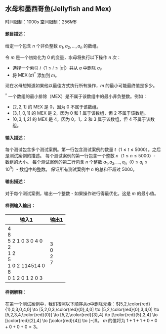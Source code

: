 ## 水母和墨西哥鱼(Jellyfish and Mex)
时间限制：$1000s$ 空间限制：$256MB$
#### 题目描述：

给定一个包含 $n$ 个非负整数 $a_1, a_2, \dots, a_n$ 的数组。

令 $m$ 是一个初始化为 $0$ 的变量，水母将执行以下操作 $n$ 次：
- 选择一个索引 $i$（$1 \leq i \leq |a|$）并从 $a$ 中删除 $a_i$。
- 将 $\operatorname{MEX}(a)^{\dagger}$ 添加到 $m$。

现在水母想知道如果他以最佳方式执行所有操作，$m$ 的最小可能最终值是多少。

$^{\dagger}$ 一个数组的最小排除（MEX）是不属于该数组中的最小非负整数。例如：
- $[2, 2, 1]$ 的 MEX 是 $0$，因为 $0$ 不属于该数组。
- $[3, 1, 0, 1]$ 的 MEX 是 $2$，因为 $0$ 和 $1$ 属于该数组，但 $2$ 不属于该数组。
- $[0, 3, 1, 2]$ 的 MEX 是 $4$，因为 $0$，$1$，$2$ 和 $3$ 属于该数组，但 $4$ 不属于该数组。

#### 输入描述：

每个测试包含多个测试案例。第一行包含测试案例的数量 $t$（$1 \leq t \leq 5000$）。之后是测试案例的描述。
每个测试案例的第一行包含一个整数 $n$（$1 \leq n \leq 5000$）- 数组的大小。
每个测试案例的第二行包含 $n$ 个整数 $a_1, a_2, \dots, a_n$（$0 \leq a_i \leq 10^9$）- 数组中的整数。
保证所有测试案例中 $n$ 的总和不超过 $5000$。

#### 输出描述：

对于每个测试案例，输出一个整数 - 如果操作进行得最优化，这是 $m$ 的最小值。
#### 样例输入输出：
|输入1| 输出1 |
|-- | -- |
|4<br/>8<br/>5 2 1 0 3 0 4 0<br/>2<br/>1 2<br/>5<br/>1 0 2 114514 0<br/>8<br/>0 1 2 0 1 2 0 3|3<br/>0<br/>2<br/>7|
#### 样例解释：
在第一个测试案例中，我们按照以下顺序从$a$中删除元素：$[5,2,\color{red}{1},0,3,0,4,0] \to [5,2,0,3,\color{red}{0},4,0] \to [5,2,\color{red}{0},3,4,0] \to [5,2,3,4,\color{red}{0}] \to [5,2,\color{red}{3},4] \to [\color{red}{5},2,4] \to [\color{red}{2},4] \to [\color{red}{4}] \to [~]$。 $m$ 的值将为 $1+1+1+0+0+0+0+0=3$。